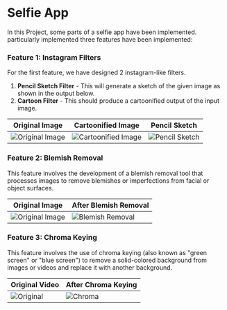 # Selfie App

In this Project, some parts of a selfie app have been implemented. particularly implemented three features have been implemented:

### Feature 1: Instagram Filters

For the first feature, we have designed 2 instagram-like filters.

1. **Pencil Sketch Filter** - This will generate a sketch of the given image as shown in the output below.
2. **Cartoon Filter** - This should produce a cartoonified output of the input image.

| **Original Image** | **Cartoonified Image** | **Pencil Sketch** |
|--------------------|------------------------|-------------------|
| ![Original Image](https://github.com/04092000f/Selfie-app/blob/main/trump.jpg) | ![Cartoonified Image](https://github.com/04092000f/Selfie-app/blob/main/cartoon.jpg) | ![Pencil Sketch](https://github.com/04092000f/Selfie-app/blob/main/sketch.png) |

### Feature 2: Blemish Removal

This feature involves the development of a blemish removal tool that processes images to remove blemishes or imperfections from facial or object surfaces.

| **Original Image** | **After Blemish Removal** |
|--------------------|--------------------------|
| ![Original Image](https://github.com/04092000f/Selfie-app/blob/main/blemish.png) | ![Blemish Removal](https://github.com/04092000f/Selfie-app/blob/main/blemish_removed.png) |

### Feature 3: Chroma Keying

This feature involves the use of chroma keying (also known as "green screen" or "blue screen") to remove a solid-colored background from images or videos and replace it with another background.

| **Original Video** | **After Chroma Keying** |
|--------------------|-------------------------|
| ![Original](https://github.com/04092000f/Selfie-app/blob/main/greenscreen-demo.gif) | ![Chroma](https://github.com/04092000f/Selfie-app/blob/main/output.gif) |
